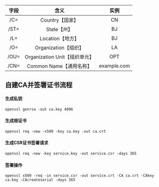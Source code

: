 |字段|含义|实例|
|:---:|:---:|:---:|
|/C=|Country【国家】|CN|
|/ST=|State【州】|BJ|
|/L=|Location【地方】|BJ|
|/O=|Organization【组织】|LA|
|/OU=|Organization Unit【组织单元】|OPT|
|/CN=|Common Name【通用名称】|example.com|


## 自建CA并签署证书流程
#### 生成私钥
```
openssl genrsa -out ca.key 4096
```

#### 生成根证书
```
openssl req -new -x509 -key ca.key -out ca.crt
```

#### 生成CSR证书签署请求
```
openssl req -new -key service.key -out service.csr -days 365
```

#### 签署操作
```
openssl x509 -req -in service.csr -out service.crt -CA ca.crt -CAkey ca.key -CAcreateserial -days 365
```
